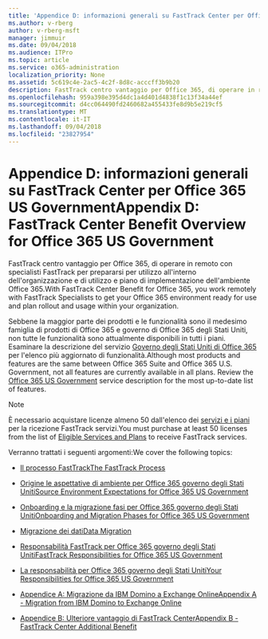 ```yaml
---
title: 'Appendice D: informazioni generali su FastTrack Center per Office 365 US Government'
ms.author: v-rberg
author: v-rberg-msft
manager: jimmuir
ms.date: 09/04/2018
ms.audience: ITPro
ms.topic: article
ms.service: o365-administration
localization_priority: None
ms.assetid: 5c619c4e-2ac5-4c2f-8d8c-acccff3b9b20
description: FastTrack centro vantaggio per Office 365, di operare in remoto con specialisti FastTrack per prepararsi per utilizzo all'interno dell'organizzazione e di utilizzo e piano di implementazione dell'ambiente Office 365.
ms.openlocfilehash: 959a398e395d4dc1a4d401d4838f1c13f34a44ef
ms.sourcegitcommit: d4cc064490fd2460682a455433fe8d9b5e219cf5
ms.translationtype: MT
ms.contentlocale: it-IT
ms.lasthandoff: 09/04/2018
ms.locfileid: "23827954"
---
```

# <a name="appendix-d-fasttrack-center-benefit-overview-for-office-365-us-government"></a><span data-ttu-id="9ed2a-103">Appendice D: informazioni generali su FastTrack Center per Office 365 US Government</span><span class="sxs-lookup"><span data-stu-id="9ed2a-103">Appendix D: FastTrack Center Benefit Overview for Office 365 US Government</span></span>

<span data-ttu-id="9ed2a-104">FastTrack centro vantaggio per Office 365, di operare in remoto con specialisti FastTrack per prepararsi per utilizzo all'interno dell'organizzazione e di utilizzo e piano di implementazione dell'ambiente Office 365.</span><span class="sxs-lookup"><span data-stu-id="9ed2a-104">With FastTrack Center Benefit for Office 365, you work remotely with FastTrack Specialists to get your Office 365 environment ready for use and plan rollout and usage within your organization.</span></span> 
  
<span data-ttu-id="9ed2a-p101">Sebbene la maggior parte dei prodotti e le funzionalità sono il medesimo famiglia di prodotti di Office 365 e governo di Office 365 degli Stati Uniti, non tutte le funzionalità sono attualmente disponibili in tutti i piani. Esaminare la descrizione del servizio [Governo degli Stati Uniti di Office 365](https://aka.ms/aboutgovcloud) per l'elenco più aggiornato di funzionalità.</span><span class="sxs-lookup"><span data-stu-id="9ed2a-p101">Although most products and features are the same between Office 365 Suite and Office 365 U.S. Government, not all features are currently available in all plans. Review the [Office 365 US Government](https://aka.ms/aboutgovcloud) service description for the most up-to-date list of features.</span></span>

> [!NOTE]
><span data-ttu-id="9ed2a-107">È necessario acquistare licenze almeno 50 dall'elenco dei [servizi e i piani](eligible-services-and-plans.md) per la ricezione FastTrack servizi.</span><span class="sxs-lookup"><span data-stu-id="9ed2a-107">You must purchase at least 50 licenses from the list of [Eligible Services and Plans](eligible-services-and-plans.md) to receive FastTrack services.</span></span>  

<span data-ttu-id="9ed2a-108">Verranno trattati i seguenti argomenti:</span><span class="sxs-lookup"><span data-stu-id="9ed2a-108">We cover the following topics:</span></span>

- [<span data-ttu-id="9ed2a-109">Il processo FastTrack</span><span class="sxs-lookup"><span data-stu-id="9ed2a-109">The FastTrack Process</span></span>](fasttrack-process.md)
    
- [<span data-ttu-id="9ed2a-110">Origine le aspettative di ambiente per Office 365 governo degli Stati Uniti</span><span class="sxs-lookup"><span data-stu-id="9ed2a-110">Source Environment Expectations for Office 365 US Government</span></span>](US-Gov-appendix-source-environment-expectations.md)
    
- [<span data-ttu-id="9ed2a-111">Onboarding e la migrazione fasi per Office 365 governo degli Stati Uniti</span><span class="sxs-lookup"><span data-stu-id="9ed2a-111">Onboarding and Migration Phases for Office 365 US Government</span></span>](US-Gov-appendix-onboarding-and-migration.md)

- [<span data-ttu-id="9ed2a-112">Migrazione dei dati</span><span class="sxs-lookup"><span data-stu-id="9ed2a-112">Data Migration</span></span>](data-migration.md)
    
- [<span data-ttu-id="9ed2a-113">Responsabilità FastTrack per Office 365 governo degli Stati Uniti</span><span class="sxs-lookup"><span data-stu-id="9ed2a-113">FastTrack Responsibilities for Office 365 US Government</span></span>](US-Gov-appendix-fasttrack-responsibilities.md)
    
- [<span data-ttu-id="9ed2a-114">La responsabilità per Office 365 governo degli Stati Uniti</span><span class="sxs-lookup"><span data-stu-id="9ed2a-114">Your Responsibilities for Office 365 US Government</span></span>](US-Gov-appendix-your-responsibilities.md)
 
- [<span data-ttu-id="9ed2a-115">Appendice A: Migrazione da IBM Domino a Exchange Online</span><span class="sxs-lookup"><span data-stu-id="9ed2a-115">Appendix A - Migration from IBM Domino to Exchange Online</span></span>](from-ibm-domino-to-exchange-online.md)
    
- [<span data-ttu-id="9ed2a-116">Appendice B: Ulteriore vantaggio di FastTrack Center</span><span class="sxs-lookup"><span data-stu-id="9ed2a-116">Appendix B - FastTrack Center Additional Benefit</span></span>](fasttrack-additional-benefits.md)


